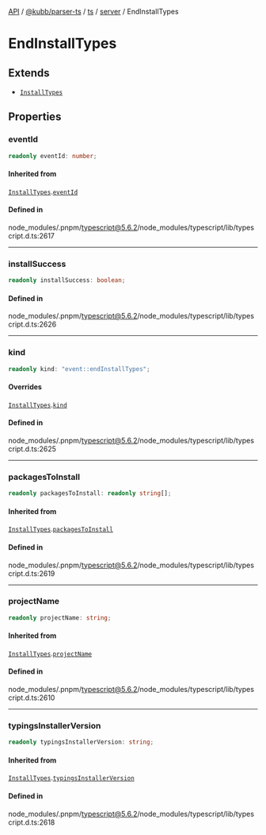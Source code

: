 [API](../../../../../../../packages.md) / [@kubb/parser-ts](../../../../../index.md) / [ts](../../../index.md) / [server](../index.md) / EndInstallTypes

# EndInstallTypes

## Extends

- [`InstallTypes`](InstallTypes.md)

## Properties

### eventId

```ts
readonly eventId: number;
```

#### Inherited from

[`InstallTypes`](InstallTypes.md).[`eventId`](InstallTypes.md#eventid)

#### Defined in

node\_modules/.pnpm/typescript@5.6.2/node\_modules/typescript/lib/typescript.d.ts:2617

***

### installSuccess

```ts
readonly installSuccess: boolean;
```

#### Defined in

node\_modules/.pnpm/typescript@5.6.2/node\_modules/typescript/lib/typescript.d.ts:2626

***

### kind

```ts
readonly kind: "event::endInstallTypes";
```

#### Overrides

[`InstallTypes`](InstallTypes.md).[`kind`](InstallTypes.md#kind)

#### Defined in

node\_modules/.pnpm/typescript@5.6.2/node\_modules/typescript/lib/typescript.d.ts:2625

***

### packagesToInstall

```ts
readonly packagesToInstall: readonly string[];
```

#### Inherited from

[`InstallTypes`](InstallTypes.md).[`packagesToInstall`](InstallTypes.md#packagestoinstall)

#### Defined in

node\_modules/.pnpm/typescript@5.6.2/node\_modules/typescript/lib/typescript.d.ts:2619

***

### projectName

```ts
readonly projectName: string;
```

#### Inherited from

[`InstallTypes`](InstallTypes.md).[`projectName`](InstallTypes.md#projectname)

#### Defined in

node\_modules/.pnpm/typescript@5.6.2/node\_modules/typescript/lib/typescript.d.ts:2610

***

### typingsInstallerVersion

```ts
readonly typingsInstallerVersion: string;
```

#### Inherited from

[`InstallTypes`](InstallTypes.md).[`typingsInstallerVersion`](InstallTypes.md#typingsinstallerversion)

#### Defined in

node\_modules/.pnpm/typescript@5.6.2/node\_modules/typescript/lib/typescript.d.ts:2618
